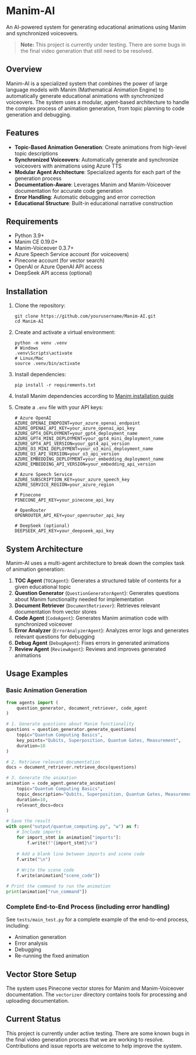 # Manim-AI

An AI-powered system for generating educational animations using Manim and synchronized voiceovers.

> **Note:** This project is currently under testing. There are some bugs in the final video generation that still need to be resolved.

## Overview

Manim-AI is a specialized system that combines the power of large language models with Manim (Mathematical Animation Engine) to automatically generate educational animations with synchronized voiceovers. The system uses a modular, agent-based architecture to handle the complex process of animation generation, from topic planning to code generation and debugging.

## Features

- **Topic-Based Animation Generation**: Create animations from high-level topic descriptions
- **Synchronized Voiceovers**: Automatically generate and synchronize voiceovers with animations using Azure TTS
- **Modular Agent Architecture**: Specialized agents for each part of the generation process
- **Documentation-Aware**: Leverages Manim and Manim-Voiceover documentation for accurate code generation
- **Error Handling**: Automatic debugging and error correction
- **Educational Structure**: Built-in educational narrative construction

## Requirements

- Python 3.9+
- Manim CE 0.19.0+
- Manim-Voiceover 0.3.7+
- Azure Speech Service account (for voiceovers)
- Pinecone account (for vector search)
- OpenAI or Azure OpenAI API access
- DeepSeek API access (optional)

## Installation

1. Clone the repository:
   ```
   git clone https://github.com/yourusername/Manim-AI.git
   cd Manim-AI
   ```

2. Create and activate a virtual environment:
   ```
   python -m venv .venv
   # Windows
   .venv\Scripts\activate
   # Linux/Mac
   source .venv/bin/activate
   ```

3. Install dependencies:
   ```
   pip install -r requirements.txt
   ```

4. Install Manim dependencies according to [Manim installation guide](https://docs.manim.community/en/stable/installation.html)

5. Create a `.env` file with your API keys:
   ```
   # Azure OpenAI
   AZURE_OPENAI_ENDPOINT=your_azure_openai_endpoint
   AZURE_OPENAI_API_KEY=your_azure_openai_api_key
   AZURE_GPT4_DEPLOYMENT=your_gpt4_deployment_name
   AZURE_GPT4_MINI_DEPLOYMENT=your_gpt4_mini_deployment_name
   AZURE_GPT4_API_VERSION=your_gpt4_api_version
   AZURE_O3_MINI_DEPLOYMENT=your_o3_mini_deployment_name
   AZURE_O3_API_VERSION=your_o3_api_version
   AZURE_EMBEDDING_DEPLOYMENT=your_embedding_deployment_name
   AZURE_EMBEDDING_API_VERSION=your_embedding_api_version
   
   # Azure Speech Service
   AZURE_SUBSCRIPTION_KEY=your_azure_speech_key
   AZURE_SERVICE_REGION=your_azure_region
   
   # Pinecone
   PINECONE_API_KEY=your_pinecone_api_key
   
   # OpenRouter 
   OPENROUTER_API_KEY=your_openrouter_api_key
   
   # DeepSeek (optional)
   DEEPSEEK_API_KEY=your_deepseek_api_key
   ```

## System Architecture

Manim-AI uses a multi-agent architecture to break down the complex task of animation generation:

1. **TOC Agent** (`TOCAgent`): Generates a structured table of contents for a given educational topic
2. **Question Generator** (`QuestionGeneratorAgent`): Generates questions about Manim functionality needed for implementation
3. **Document Retriever** (`DocumentRetriever`): Retrieves relevant documentation from vector stores
4. **Code Agent** (`CodeAgent`): Generates Manim animation code with synchronized voiceover
5. **Error Analyzer** (`ErrorAnalyzerAgent`): Analyzes error logs and generates relevant questions for debugging
6. **Debug Agent** (`DebugAgent`): Fixes errors in generated animations
7. **Review Agent** (`ReviewAgent`): Reviews and improves generated animations

## Usage Examples

### Basic Animation Generation

```python
from agents import (
    question_generator, document_retriever, code_agent
)

# 1. Generate questions about Manim functionality
questions = question_generator.generate_questions(
    topic="Quantum Computing Basics",
    key_points="Qubits, Superposition, Quantum Gates, Measurement",
    duration=10
)

# 2. Retrieve relevant documentation
docs = document_retriever.retrieve_docs(questions)

# 3. Generate the animation
animation = code_agent.generate_animation(
    topic="Quantum Computing Basics",
    topic_description="Qubits, Superposition, Quantum Gates, Measurement",
    duration=10,
    relevant_docs=docs
)

# Save the result
with open("output/quantum_computing.py", "w") as f:
    # Include imports
    for import_stmt in animation["imports"]:
        f.write(f"{import_stmt}\n")
    
    # Add a blank line between imports and scene code
    f.write("\n")
    
    # Write the scene code
    f.write(animation["scene_code"])

# Print the command to run the animation
print(animation["run_command"])
```

### Complete End-to-End Process (including error handling)

See `tests/main_test.py` for a complete example of the end-to-end process, including:
- Animation generation
- Error analysis
- Debugging
- Re-running the fixed animation

## Vector Store Setup

The system uses Pinecone vector stores for Manim and Manim-Voiceover documentation. The `vectorizer` directory contains tools for processing and uploading documentation.

## Current Status

This project is currently under active testing. There are some known bugs in the final video generation process that we are working to resolve. Contributions and issue reports are welcome to help improve the system.

